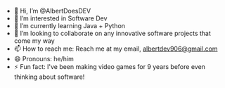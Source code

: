 - 👋 Hi, I’m @AlbertDoesDEV
- 👀 I’m interested in Software Dev
- 🌱 I’m currently learning Java + Python
- 💞️ I’m looking to collaborate on any innovative software projects that come my way
- 📫 How to reach me: Reach me at my email, albertdev906@gmail.com
- 😄 Pronouns: he/him
- ⚡ Fun fact: I've been making video games for 9 years before even thinking about software!

<!---
AlbertDoesDEV/AlbertDoesDEV is a ✨ special ✨ repository because its `README.md` (this file) appears on your GitHub profile.
You can click the Preview link to take a look at your changes.
--->
